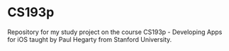 # CS193p
Repository for my study project on the course CS193p - Developing Apps for iOS taught by Paul Hegarty from Stanford University.
